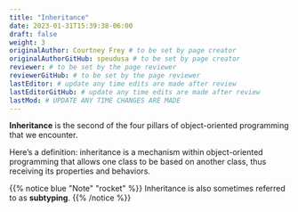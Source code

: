 ```yaml
---
title: "Inheritance"
date: 2023-01-31T15:39:38-06:00
draft: false
weight: 3
originalAuthor: Courtney Frey # to be set by page creator
originalAuthorGitHub: speudusa # to be set by page creator
reviewer: # to be set by the page reviewer
reviewerGitHub: # to be set by the page reviewer
lastEditor: # update any time edits are made after review
lastEditorGitHub: # update any time edits are made after review
lastMod: # UPDATE ANY TIME CHANGES ARE MADE
---
```


**Inheritance** is the second of the four pillars of object-oriented programming that we encounter.

Here’s a definition: inheritance is a mechanism within object-oriented programming that allows one class to be based on another class, thus receiving its properties and behaviors.

{{% notice blue "Note" "rocket" %}} 
Inheritance is also sometimes referred to as **subtyping**. 
{{% /notice %}}